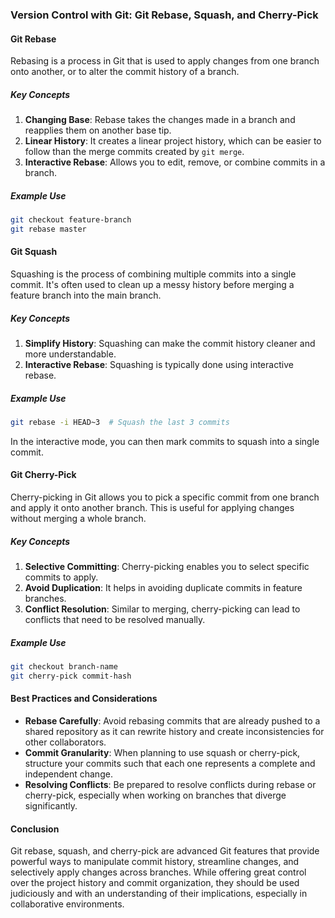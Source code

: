 ### Version Control with Git: Git Rebase, Squash, and Cherry-Pick

#### Git Rebase

Rebasing is a process in Git that is used to apply changes from one branch onto another, or to alter the commit history of a branch.

##### Key Concepts

1. **Changing Base**: Rebase takes the changes made in a branch and reapplies them on another base tip.
2. **Linear History**: It creates a linear project history, which can be easier to follow than the merge commits created by `git merge`.
3. **Interactive Rebase**: Allows you to edit, remove, or combine commits in a branch.

##### Example Use

```bash
git checkout feature-branch
git rebase master
```

#### Git Squash

Squashing is the process of combining multiple commits into a single commit. It's often used to clean up a messy history before merging a feature branch into the main branch.

##### Key Concepts

1. **Simplify History**: Squashing can make the commit history cleaner and more understandable.
2. **Interactive Rebase**: Squashing is typically done using interactive rebase.

##### Example Use

```bash
git rebase -i HEAD~3  # Squash the last 3 commits
```

In the interactive mode, you can then mark commits to squash into a single commit.

#### Git Cherry-Pick

Cherry-picking in Git allows you to pick a specific commit from one branch and apply it onto another branch. This is useful for applying changes without merging a whole branch.

##### Key Concepts

1. **Selective Committing**: Cherry-picking enables you to select specific commits to apply.
2. **Avoid Duplication**: It helps in avoiding duplicate commits in feature branches.
3. **Conflict Resolution**: Similar to merging, cherry-picking can lead to conflicts that need to be resolved manually.

##### Example Use

```bash
git checkout branch-name
git cherry-pick commit-hash
```

#### Best Practices and Considerations

- **Rebase Carefully**: Avoid rebasing commits that are already pushed to a shared repository as it can rewrite history and create inconsistencies for other collaborators.
- **Commit Granularity**: When planning to use squash or cherry-pick, structure your commits such that each one represents a complete and independent change.
- **Resolving Conflicts**: Be prepared to resolve conflicts during rebase or cherry-pick, especially when working on branches that diverge significantly.

#### Conclusion

Git rebase, squash, and cherry-pick are advanced Git features that provide powerful ways to manipulate commit history, streamline changes, and selectively apply changes across branches. While offering great control over the project history and commit organization, they should be used judiciously and with an understanding of their implications, especially in collaborative environments.